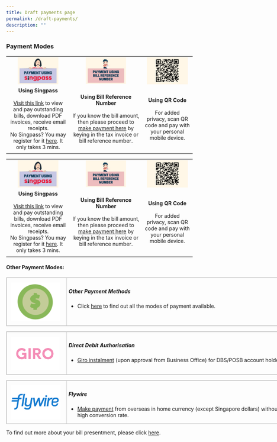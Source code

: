 ```yaml
---
title: Draft payments page
permalink: /draft-payments/
description: ""
---
```

### Payment Modes
||||
|:-:|:-:|:-:|
|<img src="images/person1.png" style="max-width: 70%">| <img src="images/2brn.png" style="max-width: 60%">| <img src="images/person3.png" style="max-width: 90%">|
| **Using Singpass**<br><br>[Visit this link](https://m.healthhub.sg/auth/login?source_app=hb_web&source_module=Payments&source_source_sub=&target=/payments/singhealth) to view and pay outstanding bills, download PDF invoices, receive email receipts.<br> No Singpass? You may register for it [here](https://www.singpass.gov.sg/home/ui/support). It only takes 3 mins.| **Using Bill Reference Number**<br><br>If you know the bill amount, then please proceed to [make payment here](https://eservices.healthhub.sg/public/payments/singhealth/bill) by keying in the tax invoice or bill reference number.|**Using QR Code**<br><br>For added privacy, scan QR code and pay with your personal mobile device.|
| | | |

||||
|:-:|:-:|:-:|
|<img src="images/person1.png" style="max-width: 70%">| <img src="images/2brn.png" style="max-width: 60%">| <img src="images/person3.png" style="max-width: 90%">|
| **Using Singpass**<br><br>[Visit this link](https://m.healthhub.sg/auth/login?source_app=hb_web&source_module=Payments&source_source_sub=&target=/payments/singhealth) to view and pay outstanding bills, download PDF invoices, receive email receipts.<br> No Singpass? You may register for it [here](https://www.singpass.gov.sg/home/ui/support). It only takes 3 mins.| **Using Bill Reference Number**<br><br>If you know the bill amount, then please proceed to [make payment here](https://eservices.healthhub.sg/public/payments/singhealth/bill) by keying in the tax invoice or bill reference number.|**Using QR Code**<br><br>For added privacy, scan QR code and pay with your personal mobile device.|
| | | |

#### Other Payment Modes:
<table class="ms-rteTable-default" style="border: 1px solid rgb(198, 198, 198); width: 811px;"><tbody><tr class="ms-rteTableEvenRow-default"><td class="ms-rteTableEvenCol-default" style="padding: 7px 5px 6px; vertical-align: top; border: 1px solid rgb(198, 198, 198); width: 156px;">
<a href="/bill-payment/mobilepayment"><img src="images/dollar.png" style="vertical-align: middle; max-width: 100%; margin: 5px; width: 133px; height: 105px;"></a></td>
<td style="padding: 7px 5px 6px; vertical-align: top; border: 1px solid rgb(198, 198, 198); width: 656px;"><h5><b>Other Payment Methods</b></h5><ul style="margin-bottom: 0px;">
<li>Click <a href="/bill-payment/mobilepayment/">here</a> to find out all the modes of payment available.</li></ul></td></tr></tbody></table>
<table class="ms-rteTable-default" style="border: 1px solid rgb(198, 198, 198); width: 811px;"><tbody><tr><td class="ms-rteTableEvenCol-default" style="padding: 7px 5px 6px; vertical-align: top; border: 1px solid rgb(198, 198, 198); width: 156px;"><a href="https://www.dbs.com.sg/" target="_blank" style="color: rgb(51, 122, 183);"><img src="images/giro.png" alt="" style="vertical-align: middle; max-width: 100%; margin: 5px;"></a></td><td class="ms-rteTableOddCol-default" style="padding: 7px 5px 6px; vertical-align: top; border: 1px solid rgb(198, 198, 198); width: 656px;"><h5><b>Direct Debit Authorisation</b></h5><ul style="margin-top: 0px; margin-bottom: 0px;"><li><a href="https://www.dbs.com.sg/">Giro instalment</a> (upon approval from Business Office) for DBS/POSB account holders.</li></ul></td></tr></tbody></table>
<table class="ms-rteTable-default" style="border: 1px solid rgb(198, 198, 198); width: 811px;"><tbody><tr><th class="ms-rteTableFirstCol-default" rowspan="1" colspan="1" style=" padding: 7px 5px 6px; text-align: left; vertical-align: top; color: rgb(119, 119, 119); font-weight: normal; border: 1px solid rgb(198, 198, 198); width: 156px;"><a href="https://payment.flywire.com/pay/payment" target="_blank" style="color: rgb(51, 122, 183)"><img src="images/flywire.png" alt="" style="vertical-align: middle; max-width: 100%; margin: 5px;"></a></th><td class="ms-rteTableLastCol-default" rowspan="1" colspan="1" style="padding: 7px 5px 6px; vertical-align: top; border: 1px solid rgb(198, 198, 198); width: 656px;"><h5><b>Flywire</b></h5><ul style="margin-top: 0px; margin-bottom: 0px;"><li>
<a href="https://payment.flywire.com/pay/payment">Make payment</a> from overseas in home currency (except Singapore dollars) without incurring high conversion rate.</li></ul></td></tr></tbody></table>

To find out more about your bill presentment, please click [here](/bill-payment/understanding-your-bill/).